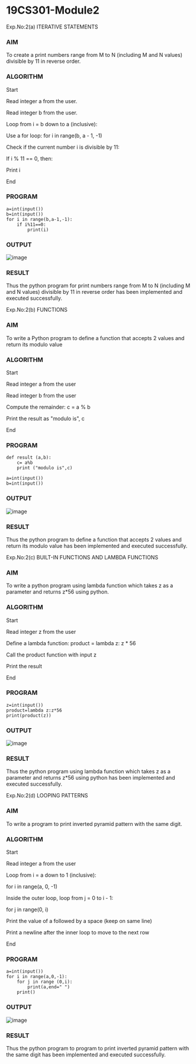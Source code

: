 # 19CS301-Module2
Exp.No:2(a)	ITERATIVE STATEMENTS
### AIM
To create a  print  numbers  range from M to N (including M and N values) divisible by 11 in reverse order.
### ALGORITHM

Start

Read integer a from the user.

Read integer b from the user.

Loop from i = b down to a (inclusive):

Use a for loop: for i in range(b, a - 1, -1)

Check if the current number i is divisible by 11:

If i % 11 == 0, then:

Print i

End

### PROGRAM
```
a=int(input())
b=int(input())
for i in range(b,a-1,-1):
    if i%11==0:
        print(i)
```
### OUTPUT
![image](https://github.com/gokulkrishnan2005/19CS301-Module2/blob/main/LL.png)

 
### RESULT
Thus the python program for print  numbers  range from M to N (including M and N values) divisible by 11 in reverse order has been implemented and executed successfully.

Exp.No:2(b)	FUNCTIONS

### AIM
To write a Python program to define a function that accepts 2 values and return its  modulo value  
### ALGORITHM

Start

Read integer a from the user

Read integer b from the user

Compute the remainder: c = a % b

Print the result as "modulo is", c

End


### PROGRAM
```
def result (a,b):
    c= a%b
    print ("modulo is",c)

a=int(input())
b=int(input())
```

### OUTPUT
![image](https://github.com/gokulkrishnan2005/19CS301-Module2/blob/main/kk.png)

### RESULT
Thus the python program  to define a function that accepts 2 values and return its  modulo value has been implemented and executed successfully.

Exp.No:2(c)	BUILT-IN FUNCTIONS AND LAMBDA FUNCTIONS

### AIM
To write a python program using lambda function which takes z as a parameter and returns z*56 using python.
### ALGORITHM
Start

Read integer z from the user

Define a lambda function: product = lambda z: z * 56

Call the product function with input z

Print the result

End

### PROGRAM
```
z=int(input())
product=lambda z:z*56
print(product(z))
```
### OUTPUT
![image](https://github.com/gokulkrishnan2005/19CS301-Module2/blob/main/jj.png)


### RESULT
Thus the python program using lambda function which takes z as a parameter and returns z*56 using python has been implemented and executed successfully.


Exp.No:2(d)	LOOPING PATTERNS

### AIM
To write a program to print inverted pyramid pattern with the same digit.
### ALGORITHM

Start

Read integer a from the user

Loop from i = a down to 1 (inclusive):

for i in range(a, 0, -1)

Inside the outer loop, loop from j = 0 to i - 1:

for j in range(0, i)

Print the value of a followed by a space (keep on same line)

Print a newline after the inner loop to move to the next row

End

### PROGRAM
```
a=int(input())
for i in range(a,0,-1):
    for j in range (0,i):
        print(a,end=" ")
    print()
```
### OUTPUT
![image](https://github.com/gokulkrishnan2005/19CS301-Module2/blob/main/oo.png)


### RESULT
Thus the python program to program to print inverted pyramid pattern with the same digit has been implemented and executed successfully.
